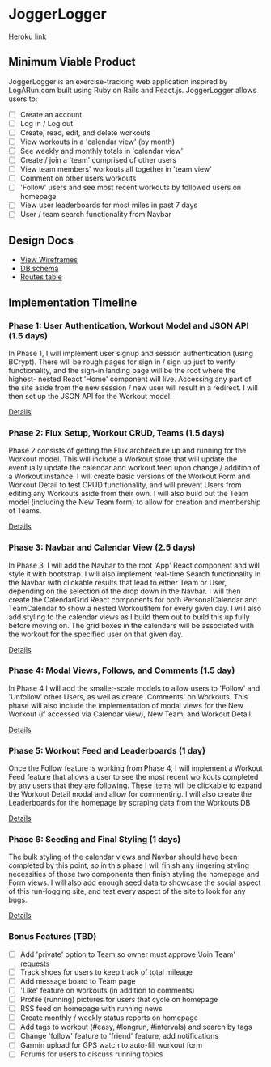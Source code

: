 # JoggerLogger

[Heroku link][heroku]

[heroku]: http://www.herokuapp.com

## Minimum Viable Product

JoggerLogger is an exercise-tracking web application inspired by LogARun.com
built using Ruby on Rails and React.js. JoggerLogger allows users to:

<!-- This is a Markdown checklist. Use it to keep track of your progress! -->

- [ ] Create an account
- [ ] Log in / Log out
- [ ] Create, read, edit, and delete workouts
- [ ] View workouts in a 'calendar view' (by month)
- [ ] See weekly and monthly totals in 'calendar view'
- [ ] Create / join a 'team' comprised of other users
- [ ] View team members' workouts all together in 'team view'
- [ ] Comment on other users workouts
- [ ] 'Follow' users and see most recent workouts by followed users on homepage
- [ ] View user leaderboards for most miles in past 7 days
- [ ] User / team search functionality from Navbar

## Design Docs
* [View Wireframes][view]
* [DB schema][schema]
* [Routes table][routes]

[view]: ./docs/views.md
[schema]: ./docs/schema.md
[routes]: ./docs/routes.md

## Implementation Timeline

### Phase 1: User Authentication, Workout Model and JSON API (1.5 days)

In Phase 1, I will implement user signup and session authentication (using
BCrypt). There will be rough pages for sign in / sign up just to verify
functionality, and the sign-in landing page will be the root where the highest-
nested React 'Home' component will live. Accessing any part of the site aside
from the new session / new user will result in a redirect. I will then set up
the JSON API for the Workout model.

[Details][phase-one]

### Phase 2: Flux Setup, Workout CRUD, Teams (1.5 days)

Phase 2 consists of getting the Flux architecture up and running for the
Workout model. This will include a Workout store that will update the eventually
update the calendar and workout feed upon change / addition of a Workout
instance. I will create basic versions of the Workout Form and Workout Detail to
test CRUD functionality, and will prevent Users from editing any Workouts aside
from their own. I will also build out the Team model (including the New Team
form) to allow for creation and membership of Teams.

[Details][phase-two]

### Phase 3: Navbar and Calendar View (2.5 days)

In Phase 3, I will add the Navbar to the root 'App' React component and will
style it with bootstrap. I will also implement real-time Search functionality
in the Navbar with clickable results that lead to either Team or User, depending
on the selection of the drop down in the Navbar. I will then create the
CalendarGrid React components for both PersonalCalendar and TeamCalendar to
show a nested WorkoutItem for every given day. I will also add styling to the
calendar views as I build them out to build this up fully before moving on.
The grid boxes in the calendars will be associated with the workout for the
specified user on that given day.

[Details][phase-three]

### Phase 4: Modal Views, Follows, and Comments (1.5 day)

In Phase 4 I will add the smaller-scale models to allow users to 'Follow' and
'Unfollow' other Users, as well as create 'Comments' on Workouts. This phase
will also include the implementation of modal views for the New Workout (if
accessed via Calendar view), New Team, and Workout Detail.

[Details][phase-four]

### Phase 5: Workout Feed and Leaderboards (1 day)

Once the Follow feature is working from Phase 4, I will implement a Workout
Feed feature that allows a user to see the most recent workouts completed by
any users that they are following. These items will be clickable to expand the
Workout Detail modal and allow for commenting. I will also create the
Leaderboards for the homepage by scraping data from the Workouts DB

[Details][phase-five]

### Phase 6: Seeding and Final Styling (1 days)

The bulk styling of the calendar views and Navbar should have been completed by
this point, so in this phase I will finish any lingering styling necessities of
those two components then finish styling the homepage and Form views. I will
also add enough seed data to showcase the social aspect of this run-logging
site, and test every aspect of the site to look for any bugs.

[Details][phase-six]

### Bonus Features (TBD)
- [ ] Add 'private' option to Team so owner must approve 'Join Team' requests
- [ ] Track shoes for users to keep track of total mileage
- [ ] Add message board to Team page
- [ ] 'Like' feature on workouts (in addition to comments)
- [ ] Profile (running) pictures for users that cycle on homepage
- [ ] RSS feed on homepage with running news
- [ ] Create monthly / weekly status reports on homepage
- [ ] Add tags to workout (#easy, #longrun, #intervals) and search by tags
- [ ] Change 'follow' feature to 'friend' feature, add notifications
- [ ] Garmin upload for GPS watch to auto-fill workout form
- [ ] Forums for users to discuss running topics

[phase-one]: ./docs/phases/phase1.md
[phase-two]: ./docs/phases/phase2.md
[phase-three]: ./docs/phases/phase3.md
[phase-four]: ./docs/phases/phase4.md
[phase-five]: ./docs/phases/phase5.md
[phase-six]: ./docs/phases/phase6.md
